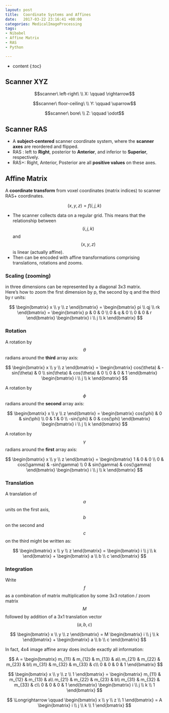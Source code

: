 ```yaml
---
layout: post
title:  Coordinate Systems and Affines
date:   2017-03-22 23:16:41 +08:00
categories: MedicalImageProcessing
tags:
- Nibabel
- Affine Matrix
- RAS
- Python

---
```


* content
{:toc}



## Scanner XYZ

$$scanner\ left-right\ \\ X: \qquad \rightarrow$$

$$scanner\ floor-ceiling\ \\ Y: \qquad \uparrow$$

$$scanner\ bore\ \\ Z: \qquad \odot$$


## Scanner RAS

+ A **subject-centered** scanner coordinate system, where the **scanner axes** are reordered and flipped.
+ RAS : left to **Right**, posterior to **Anterior**, and inferior to **Superior**, respectively.
+ RAS+: Right, Anterior, Posterior are all **positive values** on these axes.

## Affine Matrix

 A **coordinate transform** from voxel coordinates (matrix indices) to scanner RAS+ coordinates.

$$(x, y, z) = f(i, j, k)$$

+ The scanner collects data on a regular grid. This means that the relationship between $$(i,j,k)$$ and $$(x,y,z)$$ is linear (actually affine).
+ Then can be encoded with affine transformations comprising translations, rotations and zooms.


### Scaling (zooming)

in three dimensions can be represented by a diagonal 3x3 matrix. <br>
Here’s how to zoom the first dimension by p, the second by q and the third by r units:

$$
  \begin{bmatrix}
   x \\
   y \\
   z
  \end{bmatrix} =
  \begin{bmatrix}
   pi \\
   qj \\
   rk
  \end{bmatrix} =
  \begin{bmatrix}
   p & 0 & 0 \\
   0 & q & 0 \\
   0 & 0 & r
  \end{bmatrix}
  \begin{bmatrix}
   i \\
   j \\
   k
  \end{bmatrix}
$$

### Rotation

A rotation by $$\theta$$ radians around the **third** array axis:

$$
  \begin{bmatrix}
   x \\
   y \\
   z
  \end{bmatrix} =
  \begin{bmatrix}
   cos(\theta) & -sin(\theta) & 0 \\
   sin(\theta) &  cos(\theta) & 0 \\
   0        &        0  & 1
  \end{bmatrix}
  \begin{bmatrix}
   i \\
   j \\
   k
  \end{bmatrix}
$$

A rotation by $$\phi$$ radians around the **second** array axis:

$$
  \begin{bmatrix}
   x \\
   y \\
   z
  \end{bmatrix} =
  \begin{bmatrix}
    cos(\phi)  & 0  &  sin(\phi)  \\
        0   & 1  &       0  \\
   -sin(\phi)  & 0  &  cos(\phi)
  \end{bmatrix}
  \begin{bmatrix}
   i \\
   j \\
   k
  \end{bmatrix}
$$

A rotation by $$\gamma$$ radians around the **first** array axis:

$$
  \begin{bmatrix}
   x \\
   y \\
   z
  \end{bmatrix} =
  \begin{bmatrix}
    1  &        0  &        0  \\
    0  & cos(\gamma)  & -sin(\gamma) \\
    0  & sin(\gamma)  &  cos(\gamma)
  \end{bmatrix}
  \begin{bmatrix}
   i \\
   j \\
   k
  \end{bmatrix}
$$

### Translation

A translation of $$a$$ units on the first axis, $$b$$ on the second and $$c$$ on the third might be written as:

$$
  \begin{bmatrix}
   x \\
   y \\
   z
  \end{bmatrix} =
  \begin{bmatrix}
   i \\
   j \\
   k
  \end{bmatrix} +
  \begin{bmatrix}
   a \\
   b \\
   c
  \end{bmatrix}
$$

### Integration

Write $$f$$ as a combination of matrix multiplication by some 3x3 rotation / zoom matrix $$M$$ followed by addition of a 3x1 translation vector $$(a,b,c)$$

$$
  \begin{bmatrix}
   x \\
   y \\
   z
  \end{bmatrix} = M
  \begin{bmatrix}
   i \\
   j \\
   k
  \end{bmatrix} +
  \begin{bmatrix}
   a \\
   b \\
   c
  \end{bmatrix}
$$

In fact, 4x4 image affine array does include exactly all information:

$$
A =
\begin{bmatrix}
    m_{11}  & m_{12} &  m_{13}  & a\\
    m_{21}  & m_{22} &  m_{23}  & b\\
    m_{31}  & m_{32} &  m_{33}  & c\\
       0  &    0  &     0  & 1
\end{bmatrix}
$$

$$
  \begin{bmatrix}
   x \\
   y \\
   z \\
   1
  \end{bmatrix} =
  \begin{bmatrix}
    m_{11}  & m_{12} &  m_{13}  & a\\
    m_{21}  & m_{22} &  m_{23}  & b\\
    m_{31}  & m_{32} &  m_{33}  & c\\
       0  &    0  &     0  & 1
  \end{bmatrix}
  \begin{bmatrix}
   i \\
   j \\
   k \\
   1
  \end{bmatrix}
$$

$$ \Longrightarrow \qquad
  \begin{bmatrix}
   x \\
   y \\
   z \\
   1
  \end{bmatrix} = A
  \begin{bmatrix}
   i \\
   j \\
   k \\
   1
  \end{bmatrix}
$$
